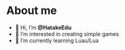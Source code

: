 # About me
- 👋 Hi, I’m **@HatakeEdu**
- 👀 I’m interested in creating simple games
- 🌱 I’m currently learning Luau/Lua
